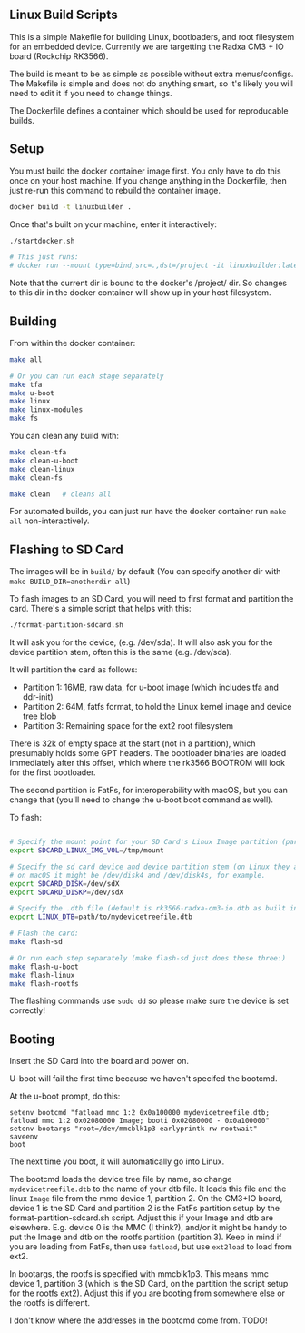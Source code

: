 ## Linux Build Scripts

This is a simple Makefile for building Linux, bootloaders, and root filesystem
for an embedded device. Currently we are targetting the Radxa CM3 + IO board
(Rockchip RK3566).

The build is meant to be as simple as possible without extra menus/configs. The
Makefile is simple and does not do anything smart, so it's likely you will need
to edit it if you need to change things.

The Dockerfile defines a container which should be used for reproducable
builds.

## Setup 

You must build the docker container image first. You only have to do this once
on your host machine. If you change anything in the Dockerfile, then just
re-run this command to rebuild the container image.

```bash
docker build -t linuxbuilder .
```

Once that's built on your machine, enter it interactively:

```bash
./startdocker.sh

# This just runs:
# docker run --mount type=bind,src=.,dst=/project -it linuxbuilder:latest
```

Note that the current dir is bound to the docker's /project/ dir. So changes to
this dir in the docker container will show up in your host filesystem.

## Building

From within the docker container:

```bash
make all

# Or you can run each stage separately
make tfa
make u-boot
make linux
make linux-modules
make fs
```

You can clean any build with:

```bash
make clean-tfa
make clean-u-boot
make clean-linux
make clean-fs

make clean   # cleans all
```

For automated builds, you can just run have the docker container run `make all` non-interactively.

## Flashing to SD Card

The images will be in `build/` by default (You can specify another dir with `make BUILD_DIR=anotherdir all`)

To flash images to an SD Card, you will need to first format and partition the card. There's a simple script that helps with this:

```bash
./format-partition-sdcard.sh
```

It will ask you for the device, (e.g. /dev/sda). It will also ask you for the
device partition stem, often this is the same (e.g. /dev/sda).


It will partition the card as follows:
 - Partition 1: 16MB, raw data, for u-boot image (which includes tfa and ddr-init)
 - Partition 2: 64M, fatfs format, to hold the Linux kernel image and device tree blob
 - Partition 3: Remaining space for the ext2 root filesystem

There is 32k of empty space at the start (not in a partition), which presumably
holds some GPT headers. The bootloader binaries are loaded immediately after this offset,
which where the rk3566 BOOTROM will look for the first bootloader.

The second partition is FatFs, for interoperability with macOS, but you can
change that (you'll need to change the u-boot boot command as well).

To flash:

```bash

# Specify the mount point for your SD Card's Linux Image partition (part#2):
export SDCARD_LINUX_IMG_VOL=/tmp/mount

# Specify the sd card device and device partition stem (on Linux they are usually the same),
# on macOS it might be /dev/disk4 and /dev/disk4s, for example.
export SDCARD_DISK=/dev/sdX
export SDCARD_DISKP=/dev/sdX

# Specify the .dtb file (default is rk3566-radxa-cm3-io.dtb as built in linux/)
export LINUX_DTB=path/to/mydevicetreefile.dtb

# Flash the card:
make flash-sd

# Or run each step separately (make flash-sd just does these three:)
make flash-u-boot
make flash-linux
make flash-rootfs

```

The flashing commands use `sudo dd` so please make sure the device is set correctly!

## Booting

Insert the SD Card into the board and power on.

U-boot will fail the first time because we haven't specifed the bootcmd.

At the u-boot prompt, do this:

```
setenv bootcmd "fatload mmc 1:2 0x0a100000 mydevicetreefile.dtb; fatload mmc 1:2 0x02080000 Image; booti 0x02080000 - 0x0a100000"
setenv bootargs "root=/dev/mmcblk1p3 earlyprintk rw rootwait"
saveenv
boot
```

The next time you boot, it will automatically go into Linux.

The bootcmd loads the device tree file by name, so change `mydevicetreefile.dtb`
to the name of your dtb file. It loads this file and the linux `Image` file from
the mmc device 1, partition 2. On the CM3+IO board, device 1 is the SD Card 
and partition 2 is the FatFs partition setup by the format-partition-sdcard.sh script.
Adjust this if your Image and dtb are elsewhere. E.g. device 0 is the MMC (I think?), 
and/or it might be handy to put the Image and dtb on the rootfs partition
(partition 3). Keep in mind if you are loading from FatFs, then use `fatload`,
but use `ext2load` to load from ext2.

In bootargs, the rootfs is specified with mmcblk1p3. This means mmc device 1,
partition 3 (which is the SD Card, on the partition the script setup for the
rootfs ext2). Adjust this if you are booting from somewhere else or the rootfs
is different.

I don't know where the addresses in the bootcmd come from. TODO!



